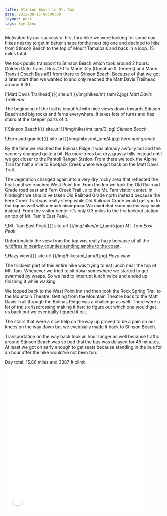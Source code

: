 ```yaml
---
title: Stinson Beach to Mt. Tam
date: 2015-08-15 00:00:00
layout: post
tags: Bay Area
---
```

Motivated by our successful first thru-hike we were looking for some day hikes nearby to get in better shape for the next big one and decided to hike from Stinson Beach
to the top of Mount Tamalpais and back in a loop. 15 miles total.

We took public transport to Stinson Beach which took around 2 hours: Golden Gate Transit Bus #70 to Marin City (Donahue & Terners) and Marin Transit Coach Bus #61 from there to Stinson Beach.
Because of that we got a later start than we wanted to and only reached the Matt Davis Trailhead around 9.30.

<!--more-->

![Matt Davis Trailhead]({{ site.url }}/img/hikes/mt_tam/2.jpg)
*Matt Davis Trailhead*

The beginning of the trail is beautiful with nice views down towards Stinson Beach and big rocks and ferns everywhere. It takes lots of turns and has stairs at the steeper parts of it.

![Stinson Beach]({{ site.url }}/img/hikes/mt_tam/3.jpg)
*Stinson Beach*

![Fern and granite]({{ site.url }}/img/hikes/mt_tam/4.jpg)
*Fern and granite*

By the time we reached the Bolinas Ridge it was already awfully hot and the scenery changed quite a bit. No more trees but dry, grassy hills instead until we got closer to the Pantoll Ranger
Station. From there we took the Alpine Trail for half a mile to Bootjack Creek where we got back on the Matt Davis Trail.

The vegetation changed again into a very dry rocky area that reflected the heat until we reached West Point Inn. From the Inn we took the Old Railroad Grade road east and Fern Creek Trail
up to the Mt. Tam visitor center. In hindsight we should've taken Old Railroad Grade north instead because the Fern Creek Trail was really steep while Old Railroad Grade would get you to
the top as well with a much nicer pace. We used that route on the way back instead. From the visitor center it's only 0.3 miles to the fire lookout station on top of Mt. Tam's East Peak.

![Mt. Tam East Peak]({{ site.url }}/img/hikes/mt_tam/5.jpg)
*Mt. Tam East Peak*

Unfortunately the view from the top was really hazy because of all the [wildfires in nearby counties sending smoke to the coast](http://www.sfgate.com/bayarea/article/Wildfires-send-choking-smoke-rolling-across-Bay-6446550.php).

![Hazy view]({{ site.url }}/img/hikes/mt_tam/6.jpg)
*Hazy view*

The trickiest part of this entire hike was trying to eat lunch near the top of Mt. Tam. Whenever we tried to sit down somewhere we started to get swarmed by wasps. So we had to interrupt lunch
twice and ended up finishing it while walking.

We looped back to the West Point Inn and then took the Rock Spring Trail to the Mountain Theatre. Getting from the Mountain Theatre back to the Matt Davis Trail through the Bolinas Ridge was a
 challenge as well. There were a lot of trails crisscrossing making it hard to figure out which one would get us back but we eventually figured it out.

The stairs that were a nice help on the way up proved to be a pain on our knees on the way down but we eventually made it back to Stinson Beach.

Transportation on the way back took an hour longer as well because traffic around Stinson Beach was so bad that the bus was delayed for 45 minutes. At least we got on early enough to get seats
because standing in the bus for an hour after the hike would've not been fun.

Day total: 15.86 miles and 3387 ft climb

<iframe id="mapmyfitness_route" src="//snippets.mapmycdn.com/routes/view/embedded/814251287?width=600&height=400&&line_color=E60f0bdb&rgbhex=DB0B0E&distance_markers=1&unit_type=imperial&map_mode=ROADMAP&last_updated=2015-08-20T18:29:31-07:00" height="460px" width="90%" frameborder="0"></iframe>
